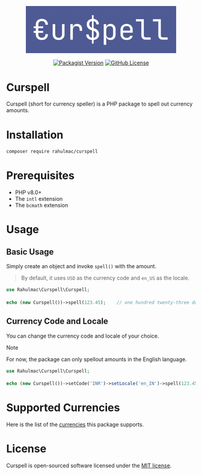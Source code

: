 <p align="center"><a href="https://packagist.org/packages/rahulmac/curspell" target="_blank"><img src="https://raw.githubusercontent.com/Rahul-Mac/curspell/refs/heads/main/assets/curspell.png" width="400" alt="Curspell Logo"></a></p>

<p align="center">
<a href="https://packagist.org/packages/rahulmac/curspell" target="_blank"><img alt="Packagist Version" src="https://img.shields.io/packagist/v/rahulmac/curspell"></a>
<a href="https://github.com/Rahul-Mac/curspell/blob/main/LICENSE" target="_blank"><img alt="GitHub License" src="https://img.shields.io/github/license/Rahul-Mac/curspell"></a></p>


# Curspell

Curspell (short for currency speller) is a PHP package to spell out currency amounts.

# Installation

```bash
composer require rahulmac/curspell
```

# Prerequisites

- PHP v8.0+
- The `intl` extension
- The `bcmath` extension

# Usage

## Basic Usage

Simply create an object and invoke `spell()` with the amount.

> By default, it uses `USD` as the currency code and `en_US` as the locale.

```php
use Rahulmac\Curspell\Curspell;

echo (new Curspell())->spell(123.45);    // one hundred twenty-three dollars and forty-five cents
```

## Currency Code and Locale

You can change the currency code and locale of your choice.

> [!NOTE]  
> For now, the package can only spellout amounts in the English language.

```php
use Rahulmac\Curspell\Curspell;

echo (new Curspell())->setCode('INR')->setLocale('en_IN')->spell(123.45);    // one hundred twenty-three rupees and forty-five paise
```

# Supported Currencies

Here is the list of the [currencies](/docs/CURRENCY_LOCALE.md) this package supports.

# License

Curspell is open-sourced software licensed under the [MIT license](LICENSE).